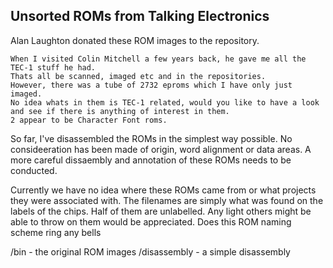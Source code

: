 ## Unsorted ROMs from Talking Electronics

Alan Laughton donated these ROM images to the repository. 
```
When I visited Colin Mitchell a few years back, he gave me all the TEC-1 stuff he had.  
Thats all be scanned, imaged etc and in the repositories.  
However, there was a tube of 2732 eproms which I have only just imaged.  
No idea whats in them is TEC-1 related, would you like to have a look and see if there is anything of interest in them.  
2 appear to be Character Font roms.
```

So far, I've disassembled the ROMs in the simplest way possible. No consideeration has been made of origin, word alignment or data areas.
A more careful dissaembly and annotation of these ROMs needs to be conducted. 

Currently we have no idea where these ROMs came from or 
what projects they were associated with. The filenames are simply what was found on the labels of the chips. 
Half of them are unlabelled. Any light others might be able to throw on them would be appreciated. Does this ROM naming scheme ring any bells 

/bin - the original ROM images
/disassembly - a simple disassembly
